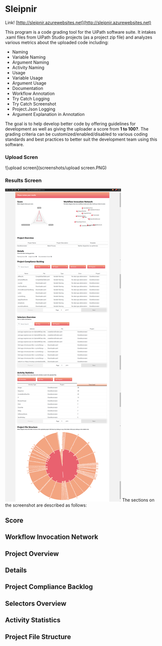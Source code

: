 # Sleipnir

Link!
[http://sleipnir.azurewebsites.net](http://sleipnir.azurewebsites.net)

This program is a code grading tool for the UiPath software suite. It intakes .xaml files from UiPath Studio projects (as a project zip file) and analyzes various metrics about the uploaded code including:

- Naming
- Variable Naming
- Argument Naming
- Activity Naming
- Usage
- Variable Usage
- Argument Usage
- Documentation
- Workflow Annotation
- Try Catch Logging
- Try Catch Screenshot
- Project.Json Logging
- Argument Explanation in Annotation 

The goal is to help develop better code by offering guidelines for development as well as giving the uploader a score from **1 to 100?**. The grading criteria can be customized/enabled/disabled to various coding standards and best practices to better suit the development team using this software. 

### Upload Scren
![upload screen](screenshots/upload screen.PNG)

### Results Screen
![results screen](screenshots/super-screenshot.jpg)
The sections on the screenshot are described as follows:

## Score
## Workflow Invocation Network
## Project Overview
## Details
## Project Compliance Backlog
## Selectors Overview
## Activity Statistics
## Project File Structure


